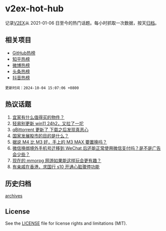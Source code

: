 # v2ex-hot-hub

 记录[V2EX](https://www.v2ex.com/)从 2021-01-06 日至今的热门话题。每小时抓取一次数据，按天[归档](archives)。
 
 ## 相关项目

- [GitHub热榜](https://github.com/it985/github-hot-hub)
- [知乎热榜](https://github.com/it985/zhihu-hot-hub)
- [微博热榜](https://github.com/it985/weibo-hot-hub)
- [头条热榜](https://github.com/it985/toutiao-hot-hub)
- [抖音热榜](https://github.com/it985/douyin-hot-hub)


 `更新时间：2024-10-04 15:07:06 +0800`

## 热议话题

1. [宜家有什么值得买的物件？](https://www.v2ex.com/t/1077521)
1. [轻易别更新 win11 24h2，又拉了一坨](https://www.v2ex.com/t/1077530)
1. [qBittorrent 更新了 下载之后发现真恶心](https://www.v2ex.com/t/1077632)
1. [国家发展股市的目的是什么？](https://www.v2ex.com/t/1077635)
1. [据说 M4 比 M3 好，手上的 M3 MAX 要置换吗？](https://www.v2ex.com/t/1077557)
1. [微信换绑境外手机号迁移到 WeChat 后还能正常使用微信支付吗？是不是广告会少些？](https://www.v2ex.com/t/1077517)
1. [现在的 mmorpg 网游如果能这样玩会更有趣？](https://www.v2ex.com/t/1077518)
1. [有亲戚在香港，求国行 s10 开通心脏骤停功能](https://www.v2ex.com/t/1077519)

## 历史归档

[archives](archives)

## License

See the [LICENSE](LICENSE) file for license rights and limitations (MIT).
